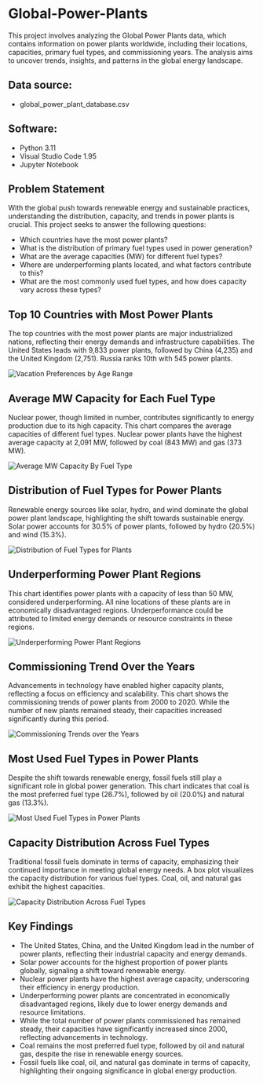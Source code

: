 # Global-Power-Plants
This project involves analyzing the Global Power Plants data, which contains information on power plants worldwide, including their locations, capacities, primary fuel types, and commissioning years. The analysis aims to uncover trends, insights, and patterns in the global energy landscape.

## Data source:
- global_power_plant_database.csv

## Software:
- Python 3.11
- Visual Studio Code 1.95
- Jupyter Notebook

## Problem Statement
With the global push towards renewable energy and sustainable practices, understanding the distribution, capacity, and trends in power plants is crucial. This project seeks to answer the following questions:
- Which countries have the most power plants?
- What is the distribution of primary fuel types used in power generation?
- What are the average capacities (MW) for different fuel types?
- Where are underperforming plants located, and what factors contribute to this?
- What are the most commonly used fuel types, and how does capacity vary across these types?

## Top 10 Countries with Most Power Plants
The top countries with the most power plants are major industrialized nations, reflecting their energy demands and infrastructure capabilities. The United States leads with 9,833 power plants, followed by China (4,235) and the United Kingdom (2,751). Russia ranks 10th with 545 power plants.

![Vacation Preferences by Age Range](./Charts/Vacation%20Preferences%20by%20Age%20Range.png)

## Average MW Capacity for Each Fuel Type
Nuclear power, though limited in number, contributes significantly to energy production due to its high capacity. This chart compares the average capacities of different fuel types. Nuclear power plants have the highest average capacity at 2,091 MW, followed by coal (843 MW) and gas (373 MW).

![Average MW Capacity By Fuel Type](./Visualizations/Average%20Capacity%20By%20Fuel%20Type.png)

## Distribution of Fuel Types for Power Plants
Renewable energy sources like solar, hydro, and wind dominate the global power plant landscape, highlighting the shift towards sustainable energy. Solar power accounts for 30.5% of power plants, followed by hydro (20.5%) and wind (15.3%).

![Distribution of Fuel Types for Plants](./Visualizations/Distribution%20of%20Fuel%20Types%20for%20Plants.png)

## Underperforming Power Plant Regions

This chart identifies power plants with a capacity of less than 50 MW, considered underperforming. All nine locations of these plants are in economically disadvantaged regions. Underperformance could be attributed to limited energy demands or resource constraints in these regions.

![Underperforming Power Plant Regions](./Visualizations/Low%20Capacity%20Countreis.png)

## Commissioning Trend Over the Years
Advancements in technology have enabled higher capacity plants, reflecting a focus on efficiency and scalability. This chart shows the commissioning trends of power plants from 2000 to 2020. While the number of new plants remained steady, their capacities increased significantly during this period.

![Commissioning Trends over the Years](./Visualizations/Commissioning%20Trends%20over%20the%20Years.png)

## Most Used Fuel Types in Power Plants
Despite the shift towards renewable energy, fossil fuels still play a significant role in global power generation. This chart indicates that coal is the most preferred fuel type (26.7%), followed by oil (20.0%) and natural gas (13.3%).

![Most Used Fuel Types in Power Plants](./Visualizations/Percentage%20of%20Plants%20by%20fuel%20type.png)

## Capacity Distribution Across Fuel Types
Traditional fossil fuels dominate in terms of capacity, emphasizing their continued importance in meeting global energy needs. A box plot visualizes the capacity distribution for various fuel types. Coal, oil, and natural gas exhibit the highest capacities.

![Capacity Distribution Across Fuel Types](./Visualizations/Capacity%20Distribution%20by%20Fuel%20Type.png)

## Key Findings
- The United States, China, and the United Kingdom lead in the number of power plants, reflecting their industrial capacity and energy demands.
- Solar power accounts for the highest proportion of power plants globally, signaling a shift toward renewable energy.
- Nuclear power plants have the highest average capacity, underscoring their efficiency in energy production.
- Underperforming power plants are concentrated in economically disadvantaged regions, likely due to lower energy demands and resource limitations.
- While the total number of power plants commissioned has remained steady, their capacities have significantly increased since 2000, reflecting advancements in technology.
- Coal remains the most preferred fuel type, followed by oil and natural gas, despite the rise in renewable energy sources.
- Fossil fuels like coal, oil, and natural gas dominate in terms of capacity, highlighting their ongoing significance in global energy production.
